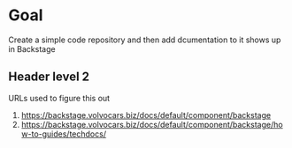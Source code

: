 # Goal

Create a simple code repository and then add dcumentation to it shows up in Backstage

## Header level 2

URLs used to figure this out

1. https://backstage.volvocars.biz/docs/default/component/backstage
1. https://backstage.volvocars.biz/docs/default/component/backstage/how-to-guides/techdocs/

